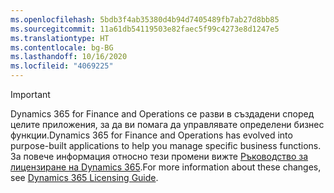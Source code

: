 ```yaml
---
ms.openlocfilehash: 5bdb3f4ab35380d4b94d7405489fb7ab27d8bb85
ms.sourcegitcommit: 11a61db54119503e82faec5f99c4273e8d1247e5
ms.translationtype: HT
ms.contentlocale: bg-BG
ms.lasthandoff: 10/16/2020
ms.locfileid: "4069225"
---
```

> [!IMPORTANT]
> <span data-ttu-id="6853e-101">Dynamics 365 for Finance and Operations се разви в създадени според целите приложения, за да ви помага да управлявате определени бизнес функции.</span><span class="sxs-lookup"><span data-stu-id="6853e-101">Dynamics 365 for Finance and Operations has evolved into purpose-built applications to help you manage specific business functions.</span></span> <span data-ttu-id="6853e-102">За повече информация относно тези промени вижте [Ръководство за лицензиране на Dynamics 365](https://mbs.microsoft.com/Files/public/365/Dynamics365LicensingGuide.pdf).</span><span class="sxs-lookup"><span data-stu-id="6853e-102">For more information about these changes, see [Dynamics 365 Licensing Guide](https://mbs.microsoft.com/Files/public/365/Dynamics365LicensingGuide.pdf).</span></span>
 
